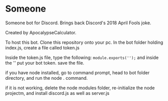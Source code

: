# Someone
Someone bot for Discord. Brings back Discord's 2018 April Fools joke.

Created by ApocalypseCalculator.

To host this bot. Clone this repository onto your pc. In the bot folder holding index.js, create a file called token.js

Inside the token.js file, type the following: `module.exports('');` and inside the '' put your bot token. save the file.

if you have node installed, go to command prompt, head to bot folder directory, and run the node . command.

if it is not working, delete the node modules folder, re-initialize the node projectm, and install discord.js as well as server.js
